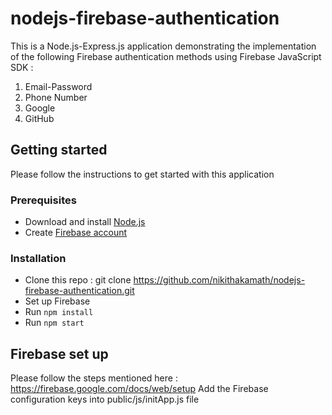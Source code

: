 # nodejs-firebase-authentication
This is a Node.js-Express.js application demonstrating the implementation of the following Firebase authentication methods using Firebase JavaScript SDK :
1. Email-Password
2. Phone Number
3. Google
4. GitHub

## Getting started
Please follow the instructions to get started with this application

### Prerequisites
* Download and install [Node.js](https://nodejs.org/en/download/)
* Create [Firebase account](https://firebase.google.com/)

### Installation
* Clone this repo : git clone https://github.com/nikithakamath/nodejs-firebase-authentication.git
* Set up Firebase
* Run ```npm install```
* Run ```npm start```

## Firebase set up
Please follow the steps mentioned here : https://firebase.google.com/docs/web/setup
Add the Firebase configuration keys into public/js/initApp.js file
